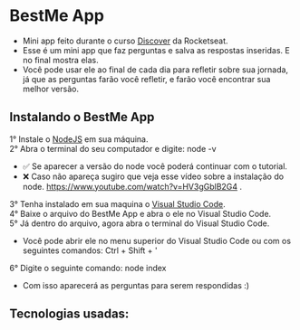 # BestMe App

- Mini app feito durante o curso <a href="https://app.rocketseat.com.br/discover">Discover</a> da Rocketseat.
- Esse é um mini app que faz perguntas e salva as respostas inseridas. E no final mostra elas.
- Você pode usar ele ao final de cada dia para refletir sobre sua jornada, já que as perguntas farão você refletir, e farão você encontrar sua melhor versão.

## Instalando o BestMe App

1° Instale o <a href="https://nodejs.org/en/">NodeJS</a> em sua máquina. <br>
2° Abra o terminal do seu computador e digite: node -v <br>
- ✅ Se aparecer a versão do node você poderá continuar com o tutorial. <br>
- ❌ Caso não apareça sugiro que veja esse vídeo sobre a instalação do node. https://www.youtube.com/watch?v=HV3gGblB2G4 . <br>

3° Tenha instalado em sua maquina o <a href="https://code.visualstudio.com/">Visual Studio Code</a>.<br>
4° Baixe o arquivo do BestMe App e abra o ele no Visual Studio Code.<br>
5° Já dentro do arquivo, agora abra o terminal do Visual Studio Code.<br>
- Você pode abrir ele no menu superior do Visual Studio Code ou com os seguintes comandos: Ctrl + Shift + ' 

6° Digite o seguinte comando: node index

- Com isso aparecerá as perguntas para serem respondidas :)

## Tecnologias usadas:
